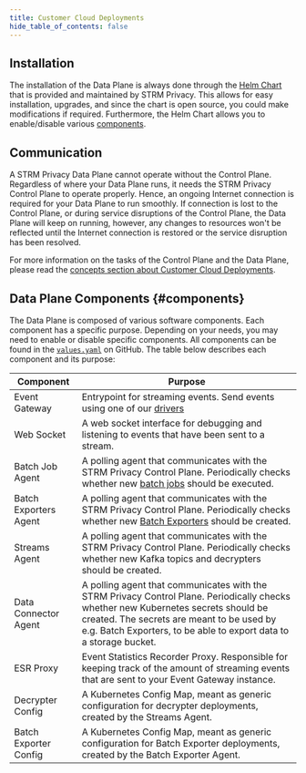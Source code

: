 ```yaml
---
title: Customer Cloud Deployments
hide_table_of_contents: false
---
```


## Installation

The installation of the Data Plane is always done through
the [Helm Chart](https://github.com/strmprivacy/data-plane-helm-chart)
that is provided and maintained by STRM Privacy. This allows for easy installation, upgrades, and since the chart is
open source, you could make modifications if required. Furthermore, the Helm Chart allows you to enable/disable
various [components](#components).

## Communication

A STRM Privacy Data Plane cannot operate without the Control Plane. Regardless of where your Data Plane runs, it needs
the STRM Privacy Control Plane to operate properly. Hence, an ongoing Internet connection is required for your Data
Plane to run smoothly. If connection is lost to the Control Plane, or during service disruptions of the Control Plane,
the Data Plane will keep on running, however, any changes to resources won't be reflected until the Internet connection
is restored or the service disruption has been resolved.

For more information on the tasks of the Control Plane and the Data Plane, please read the [concepts section about
Customer Cloud Deployments](docs/02-concepts/03-deployment-modes/index.md).

## Data Plane Components {#components}

The Data Plane is composed of various software components. Each component has a specific purpose. Depending on your
needs, you may need to enable or disable specific components. All components can be found in
the [`values.yaml`](https://github.com/strmprivacy/data-plane-helm-chart/blob/master/helm/values.yaml) on GitHub. The
table below describes each component and its purpose:

| Component             | Purpose                                                                                                                                                                                                                                               |
|-----------------------|-------------------------------------------------------------------------------------------------------------------------------------------------------------------------------------------------------------------------------------------------------|
| Event Gateway         | Entrypoint for streaming events. Send events using one of our [drivers](https://github.com/strmprivacy?q=driver&type=all&language=&sort=)                                                                                                             |
| Web Socket            | A web socket interface for debugging and listening to events that have been sent to a stream.                                                                                                                                                         |
| Batch Job Agent       | A polling agent that communicates with the STRM Privacy Control Plane. Periodically checks whether new [batch jobs](docs/02-concepts/01-data-processing/04-batch-jobs.md) should be executed.                                                             |
| Batch Exporters Agent | A polling agent that communicates with the STRM Privacy Control Plane. Periodically checks whether new [Batch Exporters](docs/03-quickstart/01-streaming/04-receiving-data/01-batch-export.md) should be created.                                                                |
| Streams Agent         | A polling agent that communicates with the STRM Privacy Control Plane. Periodically checks whether new Kafka topics and decrypters should be created.                                                                                                 |
| Data Connector Agent  | A polling agent that communicates with the STRM Privacy Control Plane. Periodically checks whether new Kubernetes secrets should be created. The secrets are meant to be used by e.g. Batch Exporters, to be able to export data to a storage bucket. |
| ESR Proxy             | Event Statistics Recorder Proxy. Responsible for keeping track of the amount of streaming events that are sent to your Event Gateway instance.                                                                                                        |
| Decrypter Config      | A Kubernetes Config Map, meant as generic configuration for decrypter deployments, created by the Streams Agent.                                                                                                                                      |
| Batch Exporter Config | A Kubernetes Config Map, meant as generic configuration for Batch Exporter deployments, created by the Batch Exporter Agent.                                                                                                                          |
